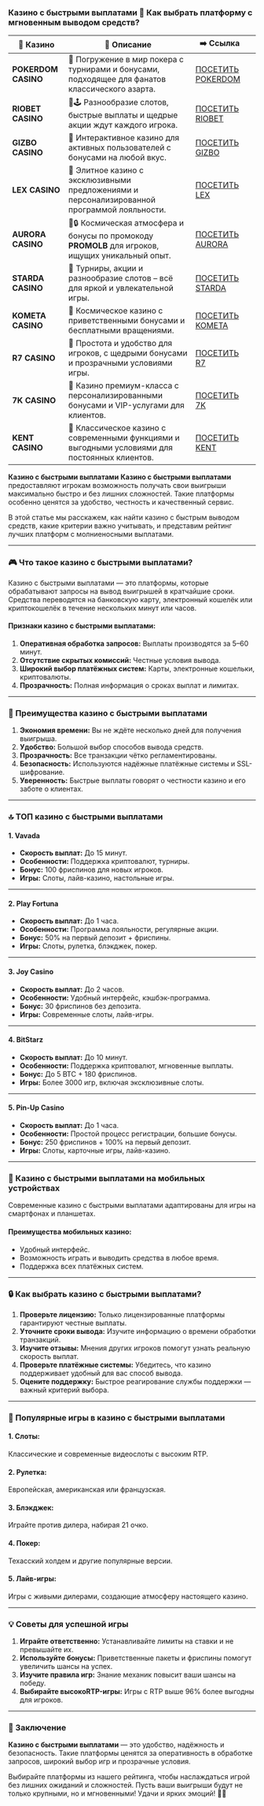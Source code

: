 ### Казино с быстрыми выплатами 🎰 Как выбрать платформу с мгновенным выводом средств?
| 🎰 Казино           | 📜 Описание                                                                                       | ➡️ Ссылка                                                                                          |   |
| ------------------- | ------------------------------------------------------------------------------------------------- | -------------------------------------------------------------------------------------------------- | - |
| **POKERDOM CASINO** | 🎲 Погружение в мир покера с турнирами и бонусами, подходящее для фанатов классического азарта.   | [ПОСЕТИТЬ POKERDOM](https://brandplay.link/FwVc4f)                                                 |   |
| **RIOBET CASINO**   | 🌟🕹️ Разнообразие слотов, быстрые выплаты и щедрые акции ждут каждого игрока.                    | [ПОСЕТИТЬ RIOBET](https://brandplay.link/TnjsxFvH)                                                 |   |
| **GIZBO CASINO**    | 🚀 Интерактивное казино для активных пользователей с бонусами на любой вкус.                      | [ПОСЕТИТЬ GIZBO](https://brandplay.link/rvzLrVLp)                                                  |   |
| **LEX CASINO**      | 🎰 Элитное казино с эксклюзивными предложениями и персонализированной программой лояльности.      | [ПОСЕТИТЬ LEX](https://brandplay.link/VMqNXPFs)                                                    |   |
| **AURORA CASINO**   | 🌌🔒 Космическая атмосфера и бонусы по промокоду **PROMOLB** для игроков, ищущих уникальный опыт. | [ПОСЕТИТЬ AURORA](https://10trafic-stat2.com/click/668546556bcc6313411604bc/6766/13031/subaccount) |   |
| **STARDA CASINO**   | 🌠 Турниры, акции и разнообразие слотов – всё для яркой и увлекательной игры.                     | [ПОСЕТИТЬ STARDA](https://brandplay.link/HDcDrxLk)                                                 |   |
| **KOMETA CASINO**   | 💫 Космическое казино с приветственными бонусами и бесплатными вращениями.                        | [ПОСЕТИТЬ KOMETA](https://brandplay.link/jHzFFYGv)                                                 |   |
| **R7 CASINO**       | 🎯 Простота и удобство для игроков, с щедрыми бонусами и прозрачными условиями игры.              | [ПОСЕТИТЬ R7](https://brandplay.link/dByFXP7h)                                                     |   |
| **7K CASINO**       | 💎 Казино премиум-класса с персонализированными бонусами и VIP-услугами для клиентов.             | [ПОСЕТИТЬ 7K](https://brandplay.link/dd46bNgD)                                                     |   |
| **KENT CASINO**     | 🎲 Классическое казино с современными функциями и выгодными условиями для постоянных клиентов.    | [ПОСЕТИТЬ KENT](https://brandplay.link/XRH1g6Vb)                                                   |   |
**Казино с быстрыми выплатами**
**Казино с быстрыми выплатами** предоставляют игрокам возможность получать свои выигрыши максимально быстро и без лишних сложностей. Такие платформы особенно ценятся за удобство, честность и качественный сервис.

В этой статье мы расскажем, как найти казино с быстрым выводом средств, какие критерии важно учитывать, и представим рейтинг лучших платформ с молниеносными выплатами.

***

### 🎮 Что такое казино с быстрыми выплатами?

Казино с быстрыми выплатами — это платформы, которые обрабатывают запросы на вывод выигрышей в кратчайшие сроки. Средства переводятся на банковскую карту, электронный кошелёк или криптокошелёк в течение нескольких минут или часов.

#### **Признаки казино с быстрыми выплатами:**

1. **Оперативная обработка запросов:** Выплаты производятся за 5–60 минут.
2. **Отсутствие скрытых комиссий:** Честные условия вывода.
3. **Широкий выбор платёжных систем:** Карты, электронные кошельки, криптовалюты.
4. **Прозрачность:** Полная информация о сроках выплат и лимитах.

***

### 🌟 Преимущества казино с быстрыми выплатами

1. **Экономия времени:**
   Вы не ждёте несколько дней для получения выигрыша.
2. **Удобство:**
   Большой выбор способов вывода средств.
3. **Прозрачность:**
   Все транзакции чётко регламентированы.
4. **Безопасность:**
   Используются надёжные платёжные системы и SSL-шифрование.
5. **Уверенность:**
   Быстрые выплаты говорят о честности казино и его заботе о клиентах.

***

### 🔝 ТОП казино с быстрыми выплатами

#### **1. Vavada**

* **Скорость выплат:** До 15 минут.
* **Особенности:** Поддержка криптовалют, турниры.
* **Бонус:** 100 фриспинов для новых игроков.
* **Игры:** Слоты, лайв-казино, настольные игры.

***

#### **2. Play Fortuna**

* **Скорость выплат:** До 1 часа.
* **Особенности:** Программа лояльности, регулярные акции.
* **Бонус:** 50% на первый депозит + фриспины.
* **Игры:** Слоты, рулетка, блэкджек, покер.

***

#### **3. Joy Casino**

* **Скорость выплат:** До 2 часов.
* **Особенности:** Удобный интерфейс, кэшбэк-программа.
* **Бонус:** 30 фриспинов без депозита.
* **Игры:** Современные слоты, лайв-игры.

***

#### **4. BitStarz**

* **Скорость выплат:** До 10 минут.
* **Особенности:** Поддержка криптовалют, мгновенные выплаты.
* **Бонус:** До 5 BTC + 180 фриспинов.
* **Игры:** Более 3000 игр, включая эксклюзивные слоты.

***

#### **5. Pin-Up Casino**

* **Скорость выплат:** До 1 часа.
* **Особенности:** Простой процесс регистрации, большие бонусы.
* **Бонус:** 250 фриспинов + 100% на первый депозит.
* **Игры:** Слоты, карточные игры, лайв-казино.

***

### 📱 Казино с быстрыми выплатами на мобильных устройствах

Современные казино с быстрыми выплатами адаптированы для игры на смартфонах и планшетах.

#### **Преимущества мобильных казино:**

* Удобный интерфейс.
* Возможность играть и выводить средства в любое время.
* Поддержка всех платёжных систем.

***

### 🔒 Как выбрать казино с быстрыми выплатами?

1. **Проверьте лицензию:**
   Только лицензированные платформы гарантируют честные выплаты.
2. **Уточните сроки вывода:**
   Изучите информацию о времени обработки транзакций.
3. **Изучите отзывы:**
   Мнения других игроков помогут узнать реальную скорость выплат.
4. **Проверьте платёжные системы:**
   Убедитесь, что казино поддерживает удобный для вас способ вывода.
5. **Оцените поддержку:**
   Быстрое реагирование службы поддержки — важный критерий выбора.

***

### 🎰 Популярные игры в казино с быстрыми выплатами

#### **1. Слоты:**

Классические и современные видеослоты с высоким RTP.

#### **2. Рулетка:**

Европейская, американская или французская.

#### **3. Блэкджек:**

Играйте против дилера, набирая 21 очко.

#### **4. Покер:**

Техасский холдем и другие популярные версии.

#### **5. Лайв-игры:**

Игры с живыми дилерами, создающие атмосферу настоящего казино.

***

### 💡 Советы для успешной игры

1. **Играйте ответственно:**
   Устанавливайте лимиты на ставки и не превышайте их.
2. **Используйте бонусы:**
   Приветственные пакеты и фриспины помогут увеличить шансы на успех.
3. **Изучите правила игр:**
   Знание механик повысит ваши шансы на победу.
4. **Выбирайте высокоRTP-игры:**
   Игры с RTP выше 96% более выгодны для игроков.

***

### 🎯 Заключение

**Казино с быстрыми выплатами** — это удобство, надёжность и безопасность. Такие платформы ценятся за оперативность в обработке запросов, широкий выбор игр и прозрачные условия.

Выбирайте платформы из нашего рейтинга, чтобы наслаждаться игрой без лишних ожиданий и сложностей. Пусть ваши выигрыши будут не только крупными, но и мгновенными! Удачи и ярких эмоций! 🎰✨
